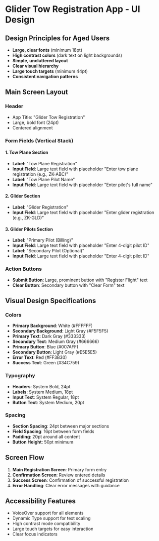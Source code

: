 # Glider Tow Registration App - UI Design

## Design Principles for Aged Users
- **Large, clear fonts** (minimum 18pt)
- **High contrast colors** (dark text on light backgrounds)
- **Simple, uncluttered layout**
- **Clear visual hierarchy**
- **Large touch targets** (minimum 44pt)
- **Consistent navigation patterns**

## Main Screen Layout

### Header
- App Title: "Glider Tow Registration"
- Large, bold font (24pt)
- Centered alignment

### Form Fields (Vertical Stack)

#### 1. Tow Plane Section
- **Label**: "Tow Plane Registration"
- **Input Field**: Large text field with placeholder "Enter tow plane registration (e.g., ZK-ABC)"
- **Label**: "Tow Plane Pilot Name"
- **Input Field**: Large text field with placeholder "Enter pilot's full name"

#### 2. Glider Section
- **Label**: "Glider Registration"
- **Input Field**: Large text field with placeholder "Enter glider registration (e.g., ZK-GLD)"

#### 3. Glider Pilots Section
- **Label**: "Primary Pilot (Billing)"
- **Input Field**: Large text field with placeholder "Enter 4-digit pilot ID"
- **Label**: "Secondary Pilot (Optional)"
- **Input Field**: Large text field with placeholder "Enter 4-digit pilot ID"

### Action Buttons
- **Submit Button**: Large, prominent button with "Register Flight" text
- **Clear Button**: Secondary button with "Clear Form" text

## Visual Design Specifications

### Colors
- **Primary Background**: White (#FFFFFF)
- **Secondary Background**: Light Gray (#F5F5F5)
- **Primary Text**: Dark Gray (#333333)
- **Secondary Text**: Medium Gray (#666666)
- **Primary Button**: Blue (#007AFF)
- **Secondary Button**: Light Gray (#E5E5E5)
- **Error Text**: Red (#FF3B30)
- **Success Text**: Green (#34C759)

### Typography
- **Headers**: System Bold, 24pt
- **Labels**: System Medium, 18pt
- **Input Text**: System Regular, 18pt
- **Button Text**: System Medium, 20pt

### Spacing
- **Section Spacing**: 24pt between major sections
- **Field Spacing**: 16pt between form fields
- **Padding**: 20pt around all content
- **Button Height**: 50pt minimum

## Screen Flow

1. **Main Registration Screen**: Primary form entry
2. **Confirmation Screen**: Review entered details
3. **Success Screen**: Confirmation of successful registration
4. **Error Handling**: Clear error messages with guidance

## Accessibility Features
- VoiceOver support for all elements
- Dynamic Type support for text scaling
- High contrast mode compatibility
- Large touch targets for easy interaction
- Clear focus indicators
